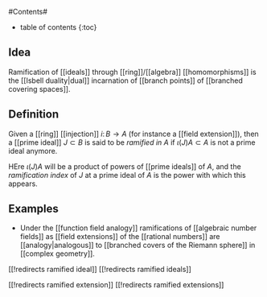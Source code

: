 
#Contents#
* table of contents
{:toc}

## Idea

Ramification of [[ideals]] through [[ring]]/[[algebra]] [[homomorphisms]] is the [[Isbell duality|dual]] incarnation of [[branch points]] of [[branched covering spaces]].

## Definition

Given a [[ring]] [[injection]] $i \colon B \to A$ (for instance a [[field extension]]), then a [[prime ideal]] $J \subset B$ is said to be _ramified in $A$_ if $\iota(J) A\subset A$ is not a prime ideal anymore. 

HEre $\iota(J)A$ will be a product of powers of [[prime ideals]] of $A$, and the _ramification index_ of $J$ at a prime ideal of $A$ is the power with which this appears.

## Examples

* Under the [[function field analogy]] ramifications of [[algebraic number fields]] as [[field extensions]] of the [[rational numbers]] are [[analogy|analogous]] to [[branched covers of the Riemann sphere]] in [[complex geometry]].

[[!redirects ramified ideal]]
[[!redirects ramified ideals]]


[[!redirects ramified extension]]
[[!redirects ramified extensions]]